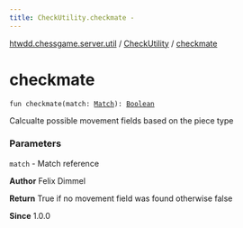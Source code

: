 ```yaml
---
title: CheckUtility.checkmate - 
---
```


[htwdd.chessgame.server.util](../index.html) / [CheckUtility](index.html) / [checkmate](./checkmate.html)

# checkmate

`fun checkmate(match: `[`Match`](../../htwdd.chessgame.server.model/-match/index.html)`): `[`Boolean`](https://kotlinlang.org/api/latest/jvm/stdlib/kotlin/-boolean/index.html)

Calcualte possible movement fields based on the piece type

### Parameters

`match` - Match reference

**Author**
Felix Dimmel

**Return**
True if no movement field was found otherwise false

**Since**
1.0.0


